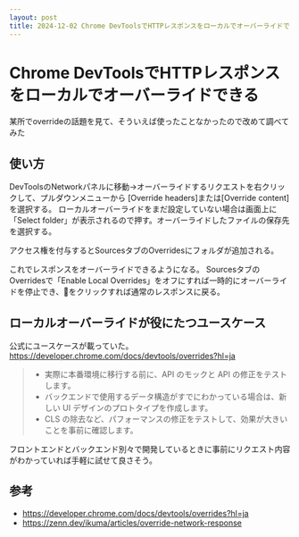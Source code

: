 ```yaml
---
layout: post
title: 2024-12-02 Chrome DevToolsでHTTPレスポンスをローカルでオーバーライドできる
---
```


# Chrome DevToolsでHTTPレスポンスをローカルでオーバーライドできる

某所でoverrideの話題を見て、そういえば使ったことなかったので改めて調べてみた

## 使い方
DevToolsのNetworkパネルに移動→オーバーライドするリクエストを右クリックして、プルダウンメニューから [Override headers]または[Override content] を選択する。
ローカルオーバーライドをまだ設定していない場合は画面上に「Select folder」が表示されるので押す。オーバーライドしたファイルの保存先を選択する。

アクセス権を付与するとSourcesタブのOverridesにフォルダが追加される。

これでレスポンスをオーバーライドできるようになる。
SourcesタブのOverridesで「Enable Local Overrides」をオフにすれば一時的にオーバーライドを停止でき、🚫をクリックすれば通常のレスポンスに戻る。

## ローカルオーバーライドが役にたつユースケース

公式にユースケースが載っていた。
https://developer.chrome.com/docs/devtools/overrides?hl=ja

> - 実際に本番環境に移行する前に、API のモックと API の修正をテストします。
> - バックエンドで使用するデータ構造がすでにわかっている場合は、新しい UI デザインのプロトタイプを作成します。
> - CLS の除去など、パフォーマンスの修正をテストして、効果が大きいことを事前に確認します。

フロントエンドとバックエンド別々で開発しているときに事前にリクエスト内容がわかっていれば手軽に試せて良さそう。

## 参考
- https://developer.chrome.com/docs/devtools/overrides?hl=ja
- https://zenn.dev/ikuma/articles/override-network-response
